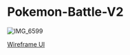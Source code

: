 # Pokemon-Battle-V2

![IMG_6599](https://github.com/user-attachments/assets/86a8222b-bf55-4150-a7e4-b418d4c96df7)

[Wireframe UI](./assets/Pokemon%20Remastered.jpg)